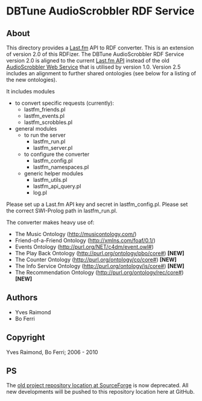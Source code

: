 DBTune AudioScrobbler RDF Service
=================================

About
-----

This directory provides a [Last.fm](http://last.fm) API to RDF converter. This is an extension of version 2.0 of this RDFizer. The DBTune AudioScrobbler RDF Service version 2.0 is aligned to the current [Last.fm API](http://last.fm/api) instead of the old [AudioScrobbler Web Service](http://audioscrobbler.net) that is utilised by version 1.0. Version 2.5 includes an alignment to further shared ontologies (see below for a listing of the new ontologies). 

It includes modules

* to convert specific requests (currently):
	* lastfm_friends.pl
	* lastfm_events.pl
	* lastfm_scrobbles.pl
* general modules 
	* to run the server
		* lastfm_run.pl
		* lastfm_server.pl
	* to configure the converter
		* lastfm_config.pl
		* lastfm_namespaces.pl 
	* generic helper modules
		* lastfm_utils.pl
		* lastfm_api_query.pl
		* log.pl

Please set up a Last.fm API key and secret in lastfm_config.pl.
Please set the correct SWI-Prolog path in lastfm_run.pl.	

The converter makes heavy use of:

* The Music Ontology 		(<http://musicontology.com/>)
* Friend-of-a-Friend Ontology 	(<http://xmlns.com/foaf/0.1/>)
* Events Ontology 		(<http://purl.org/NET/c4dm/event.owl#>)
* The Play Back Ontology	(<http://purl.org/ontology/pbo/core#>) **[NEW]**
* The Counter Ontology		(<http://purl.org/ontology/co/core#>) **[NEW]** 
* The Info Service Ontology	(<http://purl.org/ontology/is/core#>) **[NEW]**
* The Recommendation Ontology	(<http://purl.org/ontology/rec/core#>) **[NEW]**

Authors
-------

* Yves Raimond
* Bo Ferri

Copyright
---------

Yves Raimond, Bo Ferri; 2006 - 2010

PS
--

The [old project repository location at SourceForge](http://motools.svn.sourceforge.net/viewvc/motools/lastfm/) is now deprecated. All new developments will be pushed to this repository location here at GitHub.
